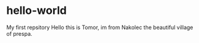 # hello-world
My first repsitory
Hello this is Tomor, im from Nakolec the beautiful village of prespa.
